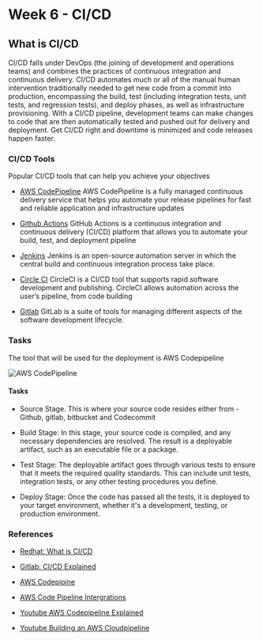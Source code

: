 # Week 6 - CI/CD 

## What is CI/CD
CI/CD falls under DevOps (the joining of development and operations teams) and combines the practices of continuous integration and continuous delivery. CI/CD automates much or all of the manual human intervention traditionally needed to get new code from a commit into production, encompassing the build, test (including integration tests, unit tests, and regression tests), and deploy phases, as well as infrastructure provisioning. With a CI/CD pipeline, development teams can make changes to code that are then automatically tested and pushed out for delivery and deployment. Get CI/CD right and downtime is minimized and code releases happen faster.

### CI/CD Tools

Popular CI/CD tools that can help you achieve your objectives

- [AWS CodePipeline](https://aws.amazon.com/codepipeline/) AWS CodePipeline is a fully managed continuous delivery service that helps you automate your release pipelines for fast and reliable application and infrastructure updates

- [Github Actions](https://docs.github.com/en/actions) GitHub Actions is a continuous integration and continuous delivery (CI/CD) platform that allows you to automate your build, test, and deployment pipeline
  
- [Jenkins](https://www.jenkins.io/) Jenkins is an open-source automation server in which the central build and continuous integration process take place.
  
- [Circle CI](https://circleci.com/) CircleCI is a CI/CD tool that supports rapid software development and publishing. CircleCI allows automation across the user’s pipeline, from code building
  
- [Gitlab](https://about.gitlab.com/) GitLab is a suite of tools for managing different aspects of the software development lifecycle.

### Tasks

The tool that will be used for the deployment is AWS Codepipeline

![AWS CodePipeline](https://github.com/rcacfs/Project_Alpha/assets/24573829/8ed2e5d2-aa22-4a54-a542-142493cf0e87)

#### Tasks

- Source Stage. This is where your source code resides either from - Github, gitlab, bitbucket and Codecommit
  
- Build Stage: In this stage, your source code is compiled, and any necessary dependencies are resolved. The result is a deployable artifact, such as an executable file or a package.
  
- Test Stage: The deployable artifact goes through various tests to ensure that it meets the required quality standards. This can include unit tests, integration tests, or any other testing procedures you define.

- Deploy Stage: Once the code has passed all the tests, it is deployed to your target environment, whether it's a development, testing, or production environment.



### References

- [Redhat: What is CI/CD ](https://www.redhat.com/en/topics/devops/what-is-ci-cd)

- [Gitlab: CI/CD Explained ](https://about.gitlab.com/topics/ci-cd/)

- [AWS Codepipine](https://aws.amazon.com/codepipeline/product-integrations/?nc=sn&loc=6)

- [AWS Code Pipeline Intergrations](https://docs.aws.amazon.com/codepipeline/latest/userguide/integrations-action-type.html#integrations-source)

- [Youtube AWS Codepipeline Explained](https://www.youtube.com/watch?v=E5qjYTxVKvw)

- [Youtube Building an AWS Cloudpipeline](https://www.youtube.com/watch?v=8jml8Ni5cIE)




